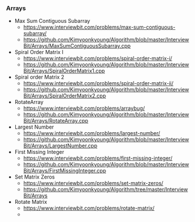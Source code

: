 ### Arrays

* Max Sum Contiguous Subarray
  * https://www.interviewbit.com/problems/max-sum-contiguous-subarray/
  * https://github.com/Kimyoonkyoung/Algorithm/blob/master/InterviewBit/Arrays/MaxSumContiguousSubarray.cpp
* Spiral Order Matrix I
  * https://www.interviewbit.com/problems/spiral-order-matrix-i/
  * https://github.com/Kimyoonkyoung/Algorithm/blob/master/InterviewBit/Arrays/SpiralOrderMatrix1.cpp
* Spiral order Matrix 2
  * https://www.interviewbit.com/problems/spiral-order-matrix-ii/
  * https://github.com/Kimyoonkyoung/Algorithm/blob/master/InterviewBit/Arrays/SpiralOrderMatrix2.cpp
* RotateArray
  * https://www.interviewbit.com/problems/arraybug/
  * https://github.com/Kimyoonkyoung/Algorithm/blob/master/InterviewBit/Arrays/RotateArray.cpp
* Largest Number
  * https://www.interviewbit.com/problems/largest-number/
  * https://github.com/Kimyoonkyoung/Algorithm/blob/master/InterviewBit/Arrays/LargestNumber.cpp
* First Missing Integer
  * https://www.interviewbit.com/problems/first-missing-integer/
  * https://github.com/Kimyoonkyoung/Algorithm/blob/master/InterviewBit/Arrays/FirstMissingInteger.cpp
* Set Matrix Zeros
  * https://www.interviewbit.com/problems/set-matrix-zeros/
  * https://github.com/Kimyoonkyoung/Algorithm/tree/master/InterviewBit/Arrays
* Rotate Matrix
  * https://www.interviewbit.com/problems/rotate-matrix/
  *